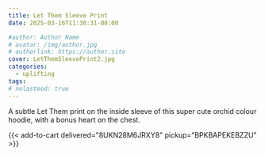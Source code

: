 ```yaml
---
title: Let Them Sleeve Print
date: 2025-03-16T11:38:31-08:00

#author: Author Name
# avatar: /img/author.jpg
# authorlink: https://author.site
cover: LetThemSleevePrint2.jpg
categories:
  - uplifting
tags:
# nolastmod: true
---
```


A subtle Let Them print on the inside sleeve of this super cute orchid colour hoodie, with a bonus heart on the chest.

<!--more-->
{{< add-to-cart delivered="8UKN28M6JRXY8" pickup="BPKBAPEKEBZZU" >}}
